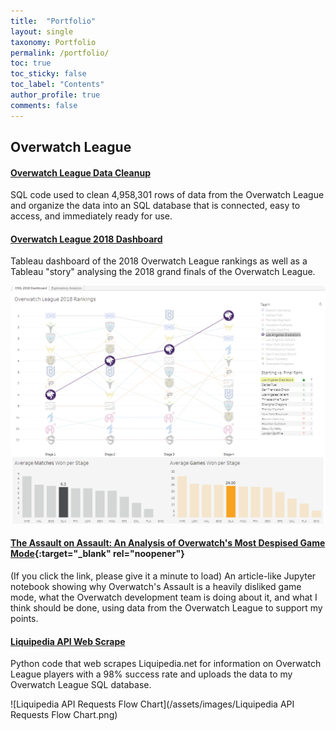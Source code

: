 ```yaml
---
title:  "Portfolio"
layout: single
taxonomy: Portfolio
permalink: /portfolio/
toc: true
toc_sticky: false
toc_label: "Contents"
author_profile: true
comments: false
---
```


## Overwatch League

#### [Overwatch League Data Cleanup](/portfolio/overwatch-league-data-cleanup/)
  SQL code used to clean 4,958,301 rows of data from the Overwatch League and organize the data into an SQL database that is connected, easy to access, and immediately ready for use.

#### [Overwatch League 2018 Dashboard](/portfolio/overwatch-league-2018-dashboard/)
  Tableau dashboard of the 2018 Overwatch League rankings as well as a Tableau "story" analysing the 2018 grand finals of the Overwatch League.
  
  ![owl-2018-dashboard-example](/assets/images/owl-2018-dashboard-example.png)

#### [The Assault on Assault: An Analysis of Overwatch's Most Despised Game Mode](https://nbviewer.org/github/mtollefsen/overwatch-league-data-projects/blob/main/Notebooks/The%20Assault%20on%20Assault.ipynb){:target="_blank" rel="noopener"}
  (If you click the link, please give it a minute to load) An article-like Jupyter notebook showing why Overwatch's Assault is a heavily disliked game mode, what the Overwatch development team is doing about it, and what I think should be done, using data from the Overwatch League to support my points.
  
#### [Liquipedia API Web Scrape](/portfolio/liquipedia-api-web-scrape/)
  Python code that web scrapes Liquipedia.net for information on Overwatch League players with a 98% success rate and uploads the data to my Overwatch League SQL database.

  ![Liquipedia API Requests Flow Chart](/assets/images/Liquipedia API Requests Flow Chart.png)
